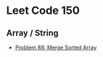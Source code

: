 # Leet Code 150

## Array / String

- [Problem 88: Merge Sorted Array](./Whiteboards/MergeSortedArray.md)
